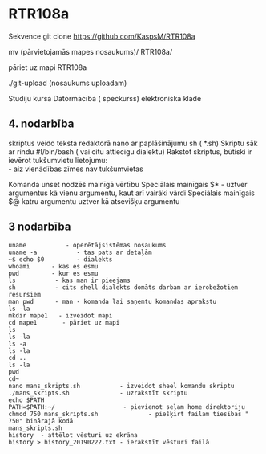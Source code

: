 # RTR108a

Sekvence
git clone https://github.com/KaspsM/RTR108a

mv (pārvietojamās mapes nosaukums)/ RTR108a/

pāriet uz mapi RTR108a

./git-upload (nosaukums uploadam)


Studiju kursa Datormācība ( speckurss) elektroniskā klade
## 4. nodarbība

 skriptus veido teksta redaktorā nano ar paplāšinājumu sh ( *.sh)
 Skriptu sāk ar rindu #!/bin/bash ( vai citu attiecīgu dialektu)
 Rakstot skriptus, būtiski ir ievērot tukšumvietu lietojumu:  
    - aiz vienādības zīmes nav tukšumvietas
    
 Komanda unset nodzēš mainīgā vērtību
  Speciālais mainīgais $* - uztver argumentus kā vienu argumentu, kaut arī vairāki vārdi
  Speciālais mainīgais $@ katru argumentu uztver kā atsevišķu argumentu
 
 
## 3 nodarbība
    uname           - operētājsistēmas nosaukums  
    uname -a           - tas pats ar detaļām  
    ~$ echo $0         - dialekts  
    whoami      - kas es esmu  
    pwd         - kur es esmu  
    ls           - kas man ir pieejams            
    sh           - cits shell dialekts domāts darbam ar ierobežotiem resursiem  
    man pwd      - man - komanda lai saņemtu komandas aprakstu  
    ls -la  
    mkdir mape1   - izveidot mapi  
    cd mape1       - pāriet uz mapi  
    ls  
    ls -la  
    ls -a  
    ls -la  
    cd ..  
    ls -la  
    pwd    
    cd~    
    nano mans_skripts.sh           - izveidot sheel komandu skriptu  
    ./mans_skripts.sh              - uzrakstīt skriptu  
    echo $PATH  
    PATH=$PATH:~/                   - pievienot seļam home direktoriju  
    chmod 750 mans_skripts.sh              - piešķirt failam tiesības " 750" binārajā kodā   
    mans_skripts.sh  
    history  - attēlot vēsturi uz ekrāna    
    history > history_20190222.txt - ierakstīt vēsturi failā 
    

 



